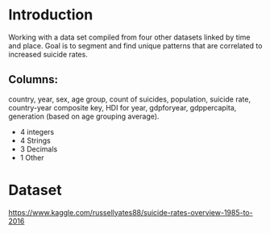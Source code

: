 # Introduction
Working with a data set compiled from four other datasets linked by time and place. Goal is to segment and find unique patterns that are correlated to increased suicide rates. 

## Columns: 
country, year, sex, age group, count of suicides, population, suicide rate, country-year composite key, HDI for year, gdpforyear, gdppercapita, generation (based on age grouping average).
  - 4 integers
  - 4 Strings
  - 3 Decimals
  - 1 Other

# Dataset
https://www.kaggle.com/russellyates88/suicide-rates-overview-1985-to-2016
